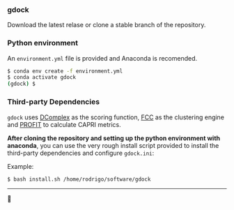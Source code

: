 ### gdock

Download the latest relase or clone a stable branch of the repository.

### Python environment

An `environment.yml` file is provided and Anaconda is recomended.

```bash
$ conda env create -f environment.yml
$ conda activate gdock
(gdock) $
```

### Third-party Dependencies

`gdock` uses [DComplex](https://sparks-lab.org/Publications_files/zhou061.pdf) as the scoring function, [FCC](https://github.com/haddocking/FCC) as the clustering engine and [PROFIT](http://www.bioinf.org.uk/software/profit) to calculate CAPRI metrics.


**After cloning the repository and setting up the python environment with anaconda**, you can use the very rough install script provided to install the third-party dependencies and configure `gdock.ini`:

Example:
```bash
$ bash install.sh /home/rodrigo/software/gdock
```

* * *

:octopus: